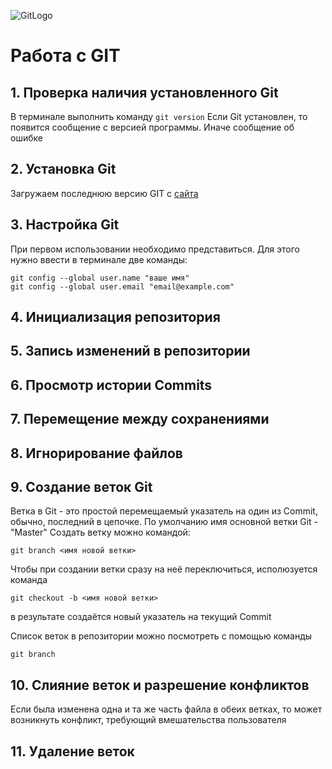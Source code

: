 ![GitLogo](GitLogo.png)
# Работа с GIT

## 1. Проверка наличия установленного Git

В терминале выполнить команду `git version`
Если Git установлен, то появится сообщение с версией программы. Иначе сообщение об ошибке

## 2. Установка Git
Загружаем последнюю версию GIT с [сайта](https://git-scm.com/downloads)

## 3. Настройка Git
При первом использовании необходимо представиться. Для этого нужно ввести в терминале две команды:
```
git config --global user.name "ваше имя"
git config --global user.email "email@example.com"
```
## 4. Инициализация репозитория
## 5. Запись изменений в репозитории
## 6. Просмотр истории Commits
## 7. Перемещение между сохранениями
## 8. Игнорирование файлов
## 9. Создание веток Git
Ветка в Git - это простой перемещаемый указатель на один из Commit, обычно, последний в цепочке.
По умолчанию имя основной ветки Git - "Master"
Создать ветку можно командой:
```
git branch <имя новой ветки>
```
Чтобы при создании ветки сразу на неё переключиться, исполюзуется команда
```
git checkout -b <имя новой ветки>
```
в результате создаётся новый указатель на текущий Commit

Список веток в репозитории можно посмотреть с помощью команды
```
git branch
```
## 10. Слияние веток и разрешение конфликтов
Если была изменена одна и та же часть файла
в обеих ветках, то может возникнуть конфликт, требующий 
вмешательства пользователя
## 11. Удаление веток